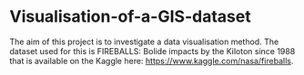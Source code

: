 # Visualisation-of-a-GIS-dataset

The aim of this project is to investigate a data visualisation method. 
The dataset used for this is FIREBALLS: Bolide impacts by the Kiloton since 1988 that is available on the Kaggle here: https://www.kaggle.com/nasa/fireballs. 
